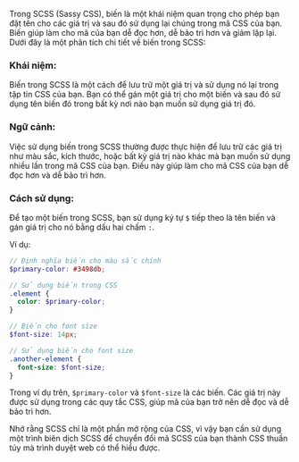 Trong SCSS (Sassy CSS), biến là một khái niệm quan trọng cho phép bạn đặt tên cho các giá trị và sau đó sử dụng lại chúng trong mã CSS của bạn. Biến giúp làm cho mã của bạn dễ đọc hơn, dễ bảo trì hơn và giảm lặp lại. Dưới đây là một phân tích chi tiết về biến trong SCSS:

### Khái niệm:

Biến trong SCSS là một cách để lưu trữ một giá trị và sử dụng nó lại trong tập tin CSS của bạn. Bạn có thể gán một giá trị cho một biến và sau đó sử dụng tên biến đó trong bất kỳ nơi nào bạn muốn sử dụng giá trị đó.

### Ngữ cảnh:

Việc sử dụng biến trong SCSS thường được thực hiện để lưu trữ các giá trị như màu sắc, kích thước, hoặc bất kỳ giá trị nào khác mà bạn muốn sử dụng nhiều lần trong mã CSS của bạn. Điều này giúp làm cho mã CSS của bạn dễ đọc hơn và dễ bảo trì hơn.

### Cách sử dụng:

Để tạo một biến trong SCSS, bạn sử dụng ký tự `$` tiếp theo là tên biến và gán giá trị cho nó bằng dấu hai chấm `:`.

Ví dụ:

```scss
// Định nghĩa biến cho màu sắc chính
$primary-color: #3498db;

// Sử dụng biến trong CSS
.element {
  color: $primary-color;
}

// Biến cho font size
$font-size: 14px;

// Sử dụng biến cho font size
.another-element {
  font-size: $font-size;
}
```

Trong ví dụ trên, `$primary-color` và `$font-size` là các biến. Các giá trị này được sử dụng trong các quy tắc CSS, giúp mã của bạn trở nên dễ đọc và dễ bảo trì hơn.

Nhớ rằng SCSS chỉ là một phần mở rộng của CSS, vì vậy bạn cần sử dụng một trình biên dịch SCSS để chuyển đổi mã SCSS của bạn thành CSS thuần túy mà trình duyệt web có thể hiểu được.
